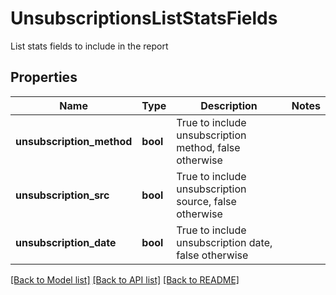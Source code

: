 # UnsubscriptionsListStatsFields

List stats fields to include in the report
## Properties
Name | Type | Description | Notes
------------ | ------------- | ------------- | -------------
**unsubscription_method** | **bool** | True to include unsubscription method, false otherwise | 
**unsubscription_src** | **bool** | True to include unsubscription source, false otherwise | 
**unsubscription_date** | **bool** | True to include unsubscription date, false otherwise | 

[[Back to Model list]](../README.md#documentation-for-models) [[Back to API list]](../README.md#documentation-for-api-endpoints) [[Back to README]](../README.md)


